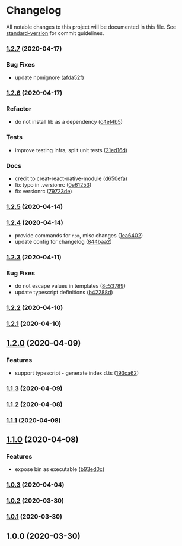 # Changelog

All notable changes to this project will be documented in this file. See [standard-version](https://github.com/conventional-changelog/standard-version) for commit guidelines.

### [1.2.7](https://github.com/maxkomarychev/react-native-ultimate-config/compare/v1.2.6...v1.2.7) (2020-04-17)


### Bug Fixes

* update npmignore ([afda52f](https://github.com/maxkomarychev/react-native-ultimate-config/commit/afda52f50f9dbccd966fba45bf6ec104042dfcc9))

### [1.2.6](https://github.com/maxkomarychev/react-native-ultimate-config/compare/v1.2.5...v1.2.6) (2020-04-17)


### Refactor

* do not install lib as a dependency ([c4ef4b5](https://github.com/maxkomarychev/react-native-ultimate-config/commit/c4ef4b5069b1c8b49c43aecfff56c1d72b01b211))


### Tests

* improve testing infra, split unit tests ([21ed16d](https://github.com/maxkomarychev/react-native-ultimate-config/commit/21ed16d9daae378cbd2e2f026377cc27508faa6b))


### Docs

* credit to creat-react-native-module ([d650efa](https://github.com/maxkomarychev/react-native-ultimate-config/commit/d650efaac1a0fb8f1c4d9da097b891d22b4809cf))
* fix typo in .versionrc ([0e61253](https://github.com/maxkomarychev/react-native-ultimate-config/commit/0e61253ee51732471833c06673599168aaf342f9))
* fix versionrc ([79723de](https://github.com/maxkomarychev/react-native-ultimate-config/commit/79723def7013301301531ecbe7615e79d216d920))

### [1.2.5](https://github.com/maxkomarychev/react-native-ultimate-config/compare/v1.2.4...v1.2.5) (2020-04-14)

### [1.2.4](https://github.com/maxkomarychev/react-native-ultimate-config/compare/v1.2.3...v1.2.4) (2020-04-14)


* provide commands for `npm`, misc changes ([1ea6402](https://github.com/maxkomarychev/react-native-ultimate-config/commit/1ea6402a68557812aa366582ff9a7d7eedc6c40d))
* update config for changelog ([844baa2](https://github.com/maxkomarychev/react-native-ultimate-config/commit/844baa24d0e3891a0409aaccb781203e0a94a451))

### [1.2.3](https://github.com/maxkomarychev/react-native-ultimate-config/compare/v1.2.2...v1.2.3) (2020-04-11)


### Bug Fixes

* do not escape values in templates ([8c53789](https://github.com/maxkomarychev/react-native-ultimate-config/commit/8c53789df5b7093b8cf0a361958dcacaf9bee753))
* update typescript definitions ([b42288d](https://github.com/maxkomarychev/react-native-ultimate-config/commit/b42288dcac924235f5ad06541f2a741029f1d351))

### [1.2.2](https://github.com/maxkomarychev/react-native-ultimate-config/compare/v1.2.1...v1.2.2) (2020-04-10)

### [1.2.1](https://github.com/maxkomarychev/react-native-ultimate-config/compare/v1.2.0...v1.2.1) (2020-04-10)

## [1.2.0](https://github.com/maxkomarychev/react-native-ultimate-config/compare/v1.1.3...v1.2.0) (2020-04-09)


### Features

* support typescript - generate index.d.ts ([193ca62](https://github.com/maxkomarychev/react-native-ultimate-config/commit/193ca623b7f868a3de0a3a741a78f668eb711733))

### [1.1.3](https://github.com/maxkomarychev/react-native-ultimate-config/compare/v1.1.2...v1.1.3) (2020-04-09)

### [1.1.2](https://github.com/maxkomarychev/react-native-ultimate-config/compare/v1.1.1...v1.1.2) (2020-04-08)

### [1.1.1](https://github.com/maxkomarychev/react-native-ultimate-config/compare/v1.1.0...v1.1.1) (2020-04-08)

## [1.1.0](https://github.com/maxkomarychev/react-native-ultimate-config/compare/v1.0.3...v1.1.0) (2020-04-08)


### Features

* expose bin as executable ([b93ed0c](https://github.com/maxkomarychev/react-native-ultimate-config/commit/b93ed0c5f01c4c4819c70320b3ff3fe969650935))

### [1.0.3](https://github.com/maxkomarychev/react-native-ultimate-config/compare/v1.0.2...v1.0.3) (2020-04-04)

### [1.0.2](https://github.com/maxkomarychev/react-native-ultimate-config/compare/v1.0.1...v1.0.2) (2020-03-30)

### [1.0.1](https://github.com/maxkomarychev/react-native-ultimate-config/compare/v1.0.0...v1.0.1) (2020-03-30)

## 1.0.0 (2020-03-30)
